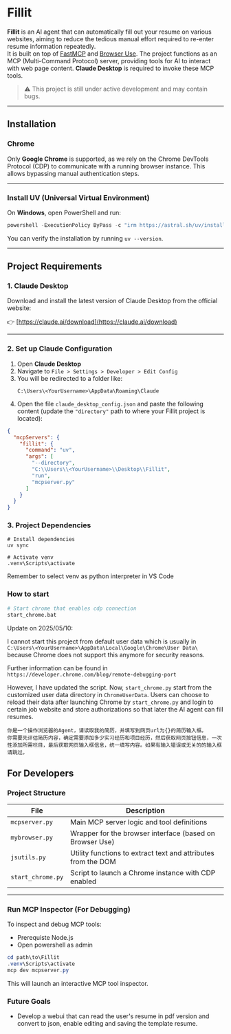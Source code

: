 # Fillit

**Fillit** is an AI agent that can automatically fill out your resume on various websites, aiming to reduce the tedious manual effort required to re-enter resume information repeatedly.  
It is built on top of [FastMCP](https://github.com/jlowin/fastmcp) and [Browser Use](https://github.com/browser-use/browser-use). The project functions as an MCP (Multi-Command Protocol) server, providing tools for AI to interact with web page content. **Claude Desktop** is required to invoke these MCP tools.

> ⚠️ This project is still under active development and may contain bugs.

---

## Installation

### Chrome

Only **Google Chrome** is supported, as we rely on the Chrome DevTools Protocol (CDP) to communicate with a running browser instance. This allows bypassing manual authentication steps.

---

### Install UV (Universal Virtual Environment)

On **Windows**, open PowerShell and run:

```powershell
powershell -ExecutionPolicy ByPass -c "irm https://astral.sh/uv/install.ps1 | iex"
```

You can verify the installation by running `uv --version`.

---

## Project Requirements

### 1. Claude Desktop

Download and install the latest version of Claude Desktop from the official website:

👉 [https://claude.ai/download](https://claude.ai/download)

---

### 2. Set up Claude Configuration

1. Open **Claude Desktop**
2. Navigate to `File > Settings > Developer > Edit Config`
3. You will be redirected to a folder like:
   ```
   C:\Users\<YourUsername>\AppData\Roaming\Claude
   ```
4. Open the file `claude_desktop_config.json` and paste the following content (update the `"directory"` path to where your Fillit project is located):

```json
{
  "mcpServers": {
    "fillit": {
      "command": "uv",
      "args": [
        "--directory",
        "C:\\Users\\<YourUsername>\\Desktop\\Fillit",
        "run",
        "mcpserver.py"
      ]
    }
  }
}
```
### 3. Project Dependencies
```
# Install dependencies
uv sync
```

```
# Activate venv
.venv\Scripts\activate
```

Remember to select venv as python interpreter  in VS Code

### How to start
```bash
# Start chrome that enables cdp connection
start_chrome.bat
```

Update on 2025/05/10:

I cannot start this project from default user data which is usually in `C:\Users\<YourUsername>\AppData\Local\Google\Chrome\User Data\`
 because Chrome does not support this anymore for security reasons. 

 Further information can be found in `https://developer.chrome.com/blog/remote-debugging-port`

 However, I have updated the script. Now, `start_chrome.py` start from the customized user data directory in `ChromeUserData`. Users can choose to reload their data after launching Chrome by `start_chrome.py` and login to certain job website and store authorizations so that later the AI agent can fill resumes.

```prompt
你是一个操作浏览器的Agent，请读取我的简历，并填写到网页url为{}的简历输入框。
你需要先评估简历内容，确定需要添加多少实习经历和项目经历，然后获取网页按钮信息，一次性添加所需栏目，最后获取网页输入框信息，统一填写内容。如果有输入错误或无关的的输入框请跳过。
```

## For Developers

### Project Structure

| File              | Description                                                             |
|-------------------|-------------------------------------------------------------------------|
| `mcpserver.py`    | Main MCP server logic and tool definitions                              |
| `mybrowser.py`    | Wrapper for the browser interface (based on Browser Use)                |
| `jsutils.py`      | Utility functions to extract text and attributes from the DOM           |
| `start_chrome.py` | Script to launch a Chrome instance with CDP enabled                     |

---

### Run MCP Inspector (For Debugging)

To inspect and debug MCP tools:
- Prerequiste Node.js
- Open powershell as admin

```powershell
cd path\to\Fillit
.venv\Scripts\activate
mcp dev mcpserver.py
```

This will launch an interactive MCP tool inspector.

### Future Goals
- Develop a webui that can read the user's resume in pdf version and convert to json, enable editing and saving the template resume.
